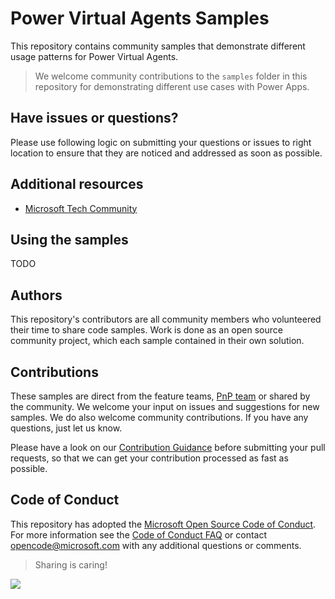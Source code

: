 # Power Virtual Agents Samples

This repository contains community samples that demonstrate different usage patterns for Power Virtual Agents.

> We welcome community contributions to the `samples` folder in this repository for demonstrating different use cases with Power Apps.

## Have issues or questions?

Please use following logic on submitting your questions or issues to right location to ensure that they are noticed and addressed as soon as possible.

## Additional resources

- [Microsoft Tech Community](https://powerusers.microsoft.com/t5/Power-Virtual-Agents-Community/ct-p/PVACommunity)

## Using the samples

TODO

## Authors

This repository's contributors are all community members who volunteered their time to share code samples. Work is done as an open source community project, which each sample contained in their own solution.

## Contributions

These samples are direct from the feature teams, [PnP team](http://aka.ms/m365pnp) or shared by the community. We welcome your input on issues and suggestions for new samples. We do also welcome community contributions. If you have any questions, just let us know.

Please have a look on our [Contribution Guidance](./CONTRIBUTING.md) before submitting your pull requests, so that we can get your contribution processed as fast as possible.

## Code of Conduct

This repository has adopted the [Microsoft Open Source Code of Conduct](https://opensource.microsoft.com/codeofconduct/). For more information see the [Code of Conduct FAQ](https://opensource.microsoft.com/codeofconduct/faq/) or contact [opencode@microsoft.com](mailto:opencode@microsoft.com) with any additional questions or comments.

> Sharing is caring!

<img src="https://telemetry.sharepointpnp.com/powerva-samples/README.md" />